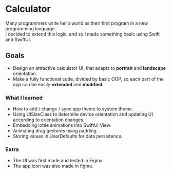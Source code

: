 # Calculator
Many programmers write hello world as their first program in a new programming language. <br />  I decided to extend this logic, and so I made something basic using Swift and SwiftUI.

## Goals
- Design an attractive calculator UI, that adapts to **portrait** and **landscape** orientation.
- Make a fully functional code, divided by basic OOP, so each part of the app can be easily **extended** and **modified**. 

### What I learned
- How to add / change / sync app theme to system theme.
- Using UISizeClass to determite device orientation and updating UI according to orientation changes.
- Embedding lottie animations into SwiftUI View.
- Animating drag gestures using padding.
- Storing values in UserDefaults for data persistence.

### Extra
- The UI was first made and tested in Figma.
- The app icon was also made in figma.

